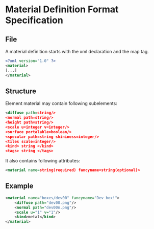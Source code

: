 # Material Definition Format Specification
## File
A material definition starts with the xml declaration and the map tag. 
```xml
<?xml version="1.0" ?>
<material>
[...]
</material>
```
## Structure
Element material may contain following subelements:
```xml 
<diffuse path=string/>
<normal path=string/>
<height path=string/>
<scale u=integer v=integer/>
<surface portalable=boolean/>
<specular path=string shininess=integer/>
<tiles scale=integer/>
<kind> string </kind>
<tags> string </tags>
```
It also contains following attributes:
```xml
<material name=string(required) fancyname=string(optional)>
```
## Example
```xml
<material name="boxes/dev00" fancyname="Dev box!">
	<diffuse path="dev00.png"/>
	<normal path="dev00n.png"/>
	<scale u="1" v="1"/>
	<kind>metal</kind>
</material>
```
